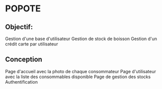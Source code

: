 # POPOTE

## Objectif:

Gestion d'une base d'utilisateur
Gestion de stock de boisson
Gestion d'un crédit carte par utilisateur

## Conception

Page d'accueil avec la photo de chaque consommateur
Page d'utilisateur avec la liste des consommables disponible
Page de gestion des stocks
Authentification
